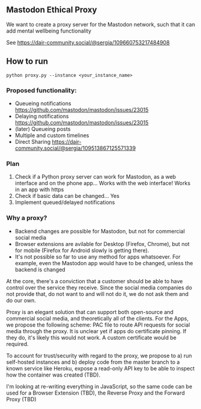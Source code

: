 ## Mastodon Ethical Proxy

We want to create a proxy server for the Mastodon network, such that it can add mental wellbeing functionality

See https://dair-community.social/@sergia/109660753217484908

## How to run
`python proxy.py --instance <your_instance_name>`

### Proposed functionality:
- Queueing notifications https://github.com/mastodon/mastodon/issues/23015
- Delaying notifications https://github.com/mastodon/mastodon/issues/23015
- (later) Queueing posts
- Multiple and custom timelines
- Direct Sharing https://dair-community.social/@sergia/109513867125571339

### Plan
1. Check if a Python proxy server can work for Mastodon, as a web interface and on the phone app... Works with the web interface! Works in an app with https
2. Check if basic data can be changed... Yes
3. Implement queued/delayed notifications

### Why a proxy?
- Backend changes are possible for Mastodon, but not for commercial social media
- Browser extensions are avilable for Desktop (Firefox, Chrome), but not for mobile (Firefox for Android slowly is getting there).
- It's not possible so far to use any method for apps whatsoever. For example, even the Mastodon app would have to be changed, unless the backend is changed

At the core, there's a conviction that a customer should be able to have control over the service they receive. Since the social media companies do not provide that, do not want to and will not do it, we do not ask them and do our own.

Proxy is an elegant solution that can support both open-source and commercial social media, and theoretically all of the clients.
For the Apps, we propose the following scheme: PAC file to route API requests for social media through the proxy. It is unclear yet if apps do certificate pinning. If they do, it's likely this would not work. A custom certificate would be required.

To account for trust/security with regard to the proxy, we propose to a) run self-hosted instances and b) deploy code from the master branch to a known service like Heroku, expose a read-only API key to be able to inspect how the container was created (TBD).

I'm looking at re-writing everything in JavaScript, so the same code can be used for a Browser Extension (TBD), the Reverse Proxy and the Forward Proxy (TBD)
